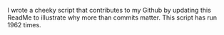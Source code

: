 I wrote a cheeky script that contributes to my Github by updating this ReadMe to illustrate why more than commits matter. This script has run 1962 times.